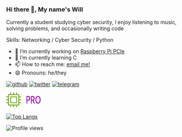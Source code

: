 ### Hi there 👋, My name's Will
Currently a student studying cyber security, I enjoy listening to music, solving problems, and occasionally writing code

Skills: Networking / Cyber Security / Python

- 🔭 I’m currently working on [Raspberry Pi PCIe](https://github.com/geerlingguy/raspberry-pi-pcie-devices) 
- 🌱 I’m currently learning C 
- 📫 How to reach me: [email me!](mailto:will.breiler@gmail.com) 
- 😄 Pronouns: he/they 


[<img src='https://cdn.jsdelivr.net/npm/simple-icons@3.0.1/icons/github.svg' alt='github' height='40'>](https://github.com/wbreiler)  [<img src='https://cdn.jsdelivr.net/npm/simple-icons@3.0.1/icons/twitter.svg' alt='twitter' height='40'>](https://twitter.com/wbreiler)  [<img src='https://cdn.jsdelivr.net/npm/simple-icons@3.0.1/icons/telegram.svg' alt='telegram' height='40'>](t.me/wbreiler)  

<a href='https://docs.github.com/en/developers'><img src='https://raw.githubusercontent.com/acervenky/animated-github-badges/master/assets/devbadge.gif' width='40' height='40'></a> <a href='https://github.com/pricing'><img src='https://raw.githubusercontent.com/acervenky/animated-github-badges/master/assets/pro.gif' width='40' height='40'></a> 

[![Top Langs](https://github-readme-stats.vercel.app/api/top-langs/?username=wbreiler)](https://github.com/anuraghazra/github-readme-stats)

![Profile views](https://komarev.com/ghpvc/?username=wbreiler)

